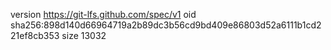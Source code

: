 version https://git-lfs.github.com/spec/v1
oid sha256:898d140d66964719a2b89dc3b56cd9bd409e86803d52a6111b1cd221ef8cb353
size 13032
